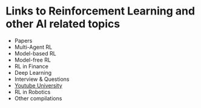 # Links to Reinforcement Learning and other AI related topics

- Papers
- Multi-Agent RL
- Model-based RL
- Model-free RL
- RL in Finance
- Deep Learning
- Interview & Questions
- [Youtube University](Youtube-University.md)
- RL in Robotics
- Other compilations
